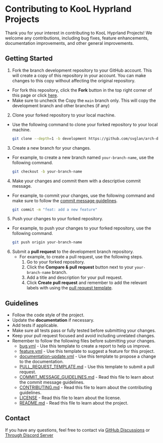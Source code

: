 # Contributing to KooL Hyprland Projects

Thank you for your interest in contributing to KooL Hyprland Projects! We welcome any contributions, including bug fixes, feature enhancements, documentation improvements, and other general improvements.

## Getting Started

1. Fork the branch development repository to your GitHub account. This will create a copy of this repository in your account. You can make changes to this copy without affecting the original repository.
  - For fork this repository, click the **Fork** button in the top right corner of this page or click [here](https://github.com/svglan/arch-dots/fork).
  - Make sure to uncheck the Copy the `main` branch only. This will copy the development branch and other branches (if any)
 
2. Clone your forked repository to your local machine.

  - Use the following command to clone your forked repository to your local machine.

     ```bash
     git clone --depth=1 -b development https://github.com/svglan/arch-dots.git
     ```

3. Create a new branch for your changes.

  - For example, to create a new branch named `your-branch-name`, use the following command.

     ```bash
     git checkout -b your-branch-name
     ```

4. Make your changes and commit them with a descriptive commit message.

  - For example, to commit your changes, use the following command and make sure to follow the [commit message guidelines](https://github.com/svglan/arch-dots/blob/main/COMMIT_MESSAGE_GUIDELINES.md).

     ```bash
     git commit -m "feat: add a new feature"
     ```

5. Push your changes to your forked repository.

  - For example, to push your changes to your forked repository, use the following command.

     ```bash
     git push origin your-branch-name
     ```

6. Submit a **pull request** to the development branch repository.
   - For example, to create a pull request, use the following steps.
     1. Go to your forked repository.
     2. Click the **Compare & pull request** button next to your `your-branch-name` branch.
     3. Add a title and description for your pull request.
     4. Click **Create pull request** and remember to add the relevant labels with using the [pull request template](https://github.com/svglan/arch-dots/blob/main/.github/PULL_REQUEST_TEMPLATE.md).

## Guidelines

- Follow the code style of the project.
- Update the **documentation** if necessary.
- Add tests if applicable.
- Make sure all tests pass or fully tested before submitting your changes.
- Keep your pull request focused and avoid including unrelated changes.
- Remember to follow the following files before submitting your changes.
  - [bug.yml](https://github.com/svglan/arch-dots/blob/main/.github/ISSUE_TEMPLATE/bug.yml) - Use this template to create a report to help us improve.
  - [feature.yml](https://github.com/svglan/arch-dots/blob/main/.github/ISSUE_TEMPLATE/feature.yml) - Use this template to suggest a feature for this project.
  - [documentation-update.yml](https://github.com/svglan/arch-dots/blob/main/.github/ISSUE_TEMPLATE/documentation-update.yml) - Use this template to propose a change to the documentation.
  - [PULL_REQUEST_TEMPLATE.md](https://github.com/svglan/arch-dots/blob/main/.github/PULL_REQUEST_TEMPLATE.md) - Use this template to submit a pull request.
  - [COMMIT_MESSAGE_GUIDELINES.md](https://github.com/svglan/arch-dots/blob/main/COMMIT_MESSAGE_GUIDELINES.md) - Read this file to learn about the commit message guidelines.
  - [CONTRIBUTING.md](https://github.com/svglan/arch-dots/blob/main/CONTRIBUTING.md) - Read this file to learn about the contributing guidelines.
  - [LICENSE](https://github.com/svglan/arch-dots/blob/main/LICENSE.md) - Read this file to learn about the license.
  - [README.md](https://github.com/svglan/arch-dots/blob/main/README.md) - Read this file to learn about the project.

## Contact

If you have any questions, feel free to contact via [GitHub Discussions](https://github.com/svglan/arch-dots/discussions) or [Through Discord Server](https://discord.gg/kool-tech-world)
